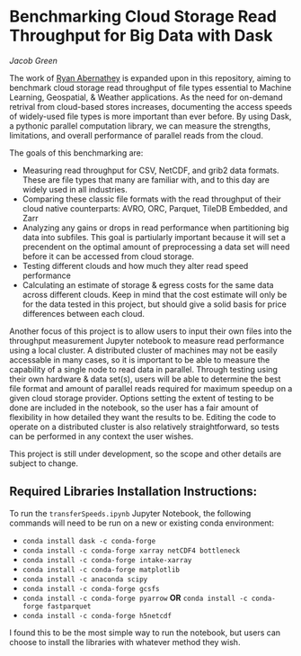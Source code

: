 # Benchmarking Cloud Storage Read Throughput for Big Data with Dask
*Jacob Green*  

The work of [Ryan Abernathey](https://github.com/earthcube2020/ec20_abernathey_etal) is expanded upon in this repository, aiming to benchmark cloud storage read throughput of file types essential to Machine Learning, Geospatial, & Weather applications. As the need for on-demand retrival from cloud-based stores increases, documenting the access speeds of widely-used file types is more important than ever before. By using Dask, a pythonic parallel computation library, we can measure the strengths, limitations, and overall performance of parallel reads from the cloud.

The goals of this benchmarking are:
- Measuring read throughput for CSV, NetCDF, and grib2 data formats. These are file types that many are familiar with, and to this day are widely used in all industries.
- Comparing these classic file formats with the read throughput of their cloud native counterparts: AVRO, ORC, Parquet, TileDB Embedded, and Zarr
- Analyzing any gains or drops in read performance when partitioning big data into subfiles. This goal is partiularly important because it will 
set a precendent on the optimal amount of preprocessing a data set will need before it can be accessed from cloud storage.
- Testing different clouds and how much they alter read speed performance
- Calculating an estimate of storage & egress costs for the same data across different clouds. Keep in mind that the cost estimate will only be for the data tested in this project, but should give a solid basis for price differences between each cloud.

Another focus of this project is to allow users to input their own files into the throughput measurement Jupyter notebook to measure read performance using a local cluster. A distributed cluster of machines may not be easily accessable in many cases, so it is important to be able to measure the capability of a single node to read data in parallel. Through testing using their own hardware & data set(s), users will be able to determine the best file format and amount of parallel reads required for maximum speedup on a given cloud storage provider. Options setting the extent of testing to be done are included in the notebook, so the user has a fair amount of flexibility in how detailed they want the results to be. Editing the code to operate on a distributed cluster is also relatively straightforward, so tests can be performed in any context the user wishes.

This project is still under development, so the scope and other details are subject to change.

## Required Libraries Installation Instructions:
To run the `transferSpeeds.ipynb` Jupyter Notebook, the following commands will need to be run on a new or existing conda environment:
- `conda install dask -c conda-forge`
- `conda install -c conda-forge xarray netCDF4 bottleneck`
- `conda install -c conda-forge intake-xarray`
- `conda install -c conda-forge matplotlib`
- `conda install -c anaconda scipy`
- `conda install -c conda-forge gcsfs`
- `conda install -c conda-forge pyarrow` **OR** `conda install -c conda-forge fastparquet`
- `conda install -c conda-forge h5netcdf`

I found this to be the most simple way to run the notebook, but users can choose to install the libraries with whatever method they wish.
